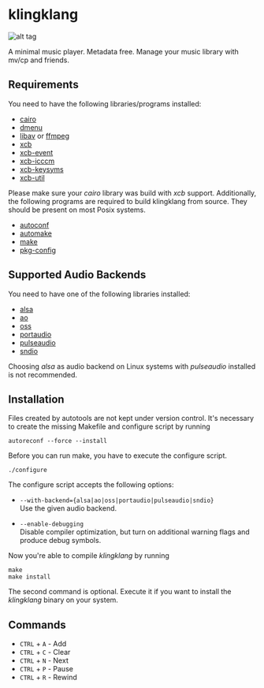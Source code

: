# klingklang
![alt tag](https://raw.github.com/slyrz/klingklang/master/img/klingklang.png)

A minimal music player. Metadata free. Manage your music library with mv/cp and friends.

## Requirements
You need to have the following libraries/programs installed:

* [cairo](http://cairographics.org/)
* [dmenu](http://tools.suckless.org/dmenu/)
* [libav](http://libav.org/) or [ffmpeg](http://www.ffmpeg.org/)
* [xcb](http://xcb.freedesktop.org/)
* [xcb-event](http://xcb.freedesktop.org/)
* [xcb-icccm](http://xcb.freedesktop.org/)
* [xcb-keysyms](http://xcb.freedesktop.org/)
* [xcb-util](http://xcb.freedesktop.org/)

Please make sure your *cairo* library was build with *xcb* support.
Additionally, the following programs are required to build klingklang from source.
They should be present on most Posix systems.

* [autoconf](http://www.gnu.org/software/autoconf/)
* [automake](http://www.gnu.org/software/automake/‎)
* [make](http://www.gnu.org/software/make/)
* [pkg-config](http://www.freedesktop.org/wiki/Software/pkg-config/)

## Supported Audio Backends
You need to have one of the following libraries installed:

* [alsa](http://www.alsa-project.org/)
* [ao](http://www.xiph.org/ao/)
* [oss](http://www.opensound.com/oss.html)
* [portaudio](http://www.portaudio.com/)
* [pulseaudio](http://www.freedesktop.org/wiki/Software/PulseAudio/)
* [sndio](http://www.sndio.org/)

Choosing *alsa* as audio backend on Linux systems with *pulseaudio* installed is not recommended.

## Installation
Files created by autotools are not kept under version control.
It's necessary to create the missing Makefile and configure script by running

    autoreconf --force --install

Before you can run make, you have to execute the configure script.

    ./configure

The configure script accepts the following options:

* `--with-backend={alsa|ao|oss|portaudio|pulseaudio|sndio}`  
Use the given audio backend.

* `--enable-debugging`  
Disable compiler optimization, but turn on additional warning flags and produce
debug symbols.

Now you're able to compile *klingklang* by running

    make
    make install

The second command is optional. Execute it if you want to install the *klingklang* binary on your system.

## Commands

* `CTRL` + `A` - Add
* `CTRL` + `C` - Clear
* `CTRL` + `N` - Next
* `CTRL` + `P` - Pause
* `CTRL` + `R` - Rewind
